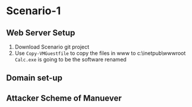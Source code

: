 # Scenario-1

## Web Server Setup
1. Download Scenario git project
2. Use `Copy-VMGuestfile` to copy the files in www to c:\inetpub\wwwroot\
`Calc.exe` is going to be the software renamed

## Domain set-up 

## Attacker Scheme of Manuever 


